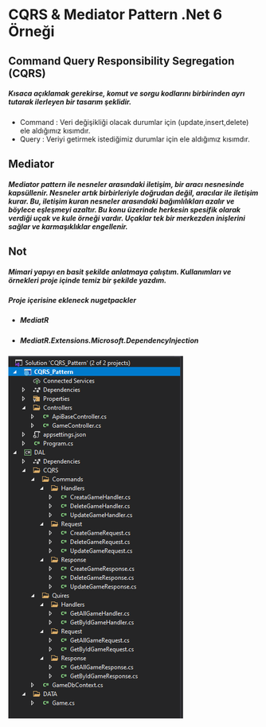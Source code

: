 # CQRS &amp; Mediator Pattern .Net 6 Örneği

## Command Query Responsibility Segregation (CQRS)

 ##### Kısaca açıklamak gerekirse, komut ve sorgu kodlarını birbirinden ayrı tutarak ilerleyen bir tasarım şeklidir.
- Command : Veri değişikliği olacak durumlar için (update,insert,delete) ele aldığımız kısımdır.
- Query : Veriyi getirmek istediğimiz durumlar için ele aldığımız kısımdır.

## Mediator
##### Mediator pattern ile nesneler arasındaki iletişim, bir aracı nesnesinde kapsüllenir. Nesneler artık birbirleriyle doğrudan değil, aracılar ile iletişim kurar. Bu, iletişim kuran nesneler arasındaki bağımlılıkları azalır ve böylece eşleşmeyi azaltır. Bu konu üzerinde herkesin spesifik olarak verdiği uçak ve kule örneği vardır. Uçaklar tek bir merkezden inişlerini sağlar ve karmaşıklıklar engellenir.

## Not
 ##### Mimari yapıyı en basit şekilde anlatmaya çalıştım. Kullanımları ve örnekleri proje içinde temiz bir şekilde yazdım.
 
 ##### Proje içerisine ekleneck nugetpackler
 - ##### MediatR 
 - ##### MediatR.Extensions.Microsoft.DependencyInjection
 
 ![](https://github.com/cemozguraA/CQRS-Mediator-Pattern/blob/main/Ekran%20Al%C4%B1nt%C4%B1s%C4%B1.PNG?raw=true)
